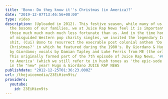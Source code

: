 ```yaml
---
title: 'Bono: Do they know it''s Christmas (in America)?'
date: "2019-12-07T13:46:56+08:00"
type: video
description: (Uploaded in 2012). This festive season, while many of us enjoy feeling
  the bosoms of our families, we at Juice Rap News feel it is important to remember
  those much much much much less fortunate than us. And in the time honoured tradition
  of misguided Western pop charity singles, we invited the legendary Irish piece of
  shit, (Cui) Bono to resurrect the execrable post colonial anthem 'Do They Know It's
  Christmas?' in which he featured during the 1980's. By Giordano & Hugo; performed
  by Giordano; vocals by Damian Tapley and Luke Ferris from ME (the original ungoogleables).
  This originally formed part of the 7th episode of Juice Rap News, '#Revolution Spreads
  to America' (which we still refer to in hush tones as 'the epic-sode'). See you
  in the "new" year! Hugo & Giordano JUICE RAP NEWS
publishdate: "2012-12-25T01:36:23.000Z"
url: /thejuicemedia/23EiHien9ts/
providers:
  youtube:
    id: 23EiHien9ts
---
```

